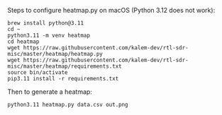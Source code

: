 Steps to configure heatmap.py on macOS (Python 3.12 does not work):

```
brew install python@3.11
cd ~
python3.11 -m venv heatmap
cd heatmap
wget https://raw.githubusercontent.com/kalem-dev/rtl-sdr-misc/master/heatmap/heatmap.py
wget https://raw.githubusercontent.com/kalem-dev/rtl-sdr-misc/master/heatmap/requirements.txt
source bin/activate
pip3.11 install -r requirements.txt
```

Then to generate a heatmap:

```
python3.11 heatmap.py data.csv out.png
```
